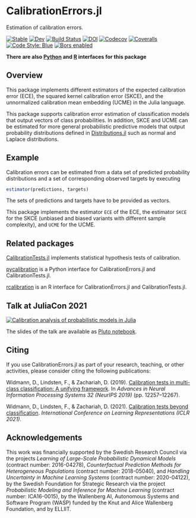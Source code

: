 # CalibrationErrors.jl

Estimation of calibration errors.

[![Stable](https://img.shields.io/badge/docs-stable-blue.svg)](https://devmotion.github.io/CalibrationErrors.jl/stable)
[![Dev](https://img.shields.io/badge/docs-dev-blue.svg)](https://devmotion.github.io/CalibrationErrors.jl/dev)
[![Build Status](https://github.com/devmotion/CalibrationErrors.jl/workflows/CI/badge.svg?branch=main)](https://github.com/devmotion/CalibrationErrors.jl/actions?query=workflow%3ACI+branch%3Amain)
[![DOI](https://zenodo.org/badge/188981243.svg)](https://zenodo.org/badge/latestdoi/188981243)
[![Codecov](https://codecov.io/gh/devmotion/CalibrationErrors.jl/branch/main/graph/badge.svg)](https://codecov.io/gh/devmotion/CalibrationErrors.jl)
[![Coveralls](https://coveralls.io/repos/github/devmotion/CalibrationErrors.jl/badge.svg?branch=main)](https://coveralls.io/github/devmotion/CalibrationErrors.jl?branch=main)
[![Code Style: Blue](https://img.shields.io/badge/code%20style-blue-4495d1.svg)](https://github.com/invenia/BlueStyle)
[![Bors enabled](https://bors.tech/images/badge_small.svg)](https://app.bors.tech/repositories/24611)

**There are also [Python](https://github.com/devmotion/pycalibration) and [R](https://github.com/devmotion/rcalibration) interfaces for this package**

## Overview

This package implements different estimators of the expected calibration error
(ECE), the squared kernel calibration error (SKCE), and the
unnormalized calibration mean embedding (UCME) in the Julia language.

This package supports calibration error estimation of classification models that output vectors of class probabilities. In addition, SKCE and UCME can be estimated for more general probabilistic predictive models that output probability distributions defined in [Distributions.jl](https://github.com/JuliaStats/Distributions.jl) such as normal and Laplace distributions.

## Example

Calibration errors can be estimated from a data set of predicted probability distributions
and a set of corresponding observed targets by executing
```julia
estimator(predictions, targets)
```

The sets of predictions and targets have to be provided as vectors.

This package implements the estimator `ECE` of the ECE, the estimator `SKCE` for the SKCE
(unbiased and biased variants with different sample complexity), and `UCME` for the UCME.

## Related packages

[CalibrationTests.jl](https://github.com/devmotion/CalibrationTests.jl) implements
statistical hypothesis tests of calibration.

[pycalibration](https://github.com/devmotion/pycalibration) is a Python interface for CalibrationErrors.jl and CalibrationTests.jl.

[rcalibration](https://github.com/devmotion/rcalibration) is an R interface for CalibrationErrors.jl and CalibrationTests.jl.

## Talk at JuliaCon 2021

[![Calibration analysis of probabilistic models in Julia](http://img.youtube.com/vi/PrLsXFvwzuA/0.jpg)](http://www.youtube.com/watch?v=PrLsXFvwzuA)

The slides of the talk are available as [Pluto notebook](https://talks.widmann.dev/2021/07/calibration/).

## Citing

If you use CalibrationErrors.jl as part of your research, teaching, or other activities, please consider citing the following publications:

Widmann, D., Lindsten, F., & Zachariah, D. (2019). [Calibration tests in multi-class
classification: A unifying framework](https://proceedings.neurips.cc/paper/2019/hash/1c336b8080f82bcc2cd2499b4c57261d-Abstract.html). In
*Advances in Neural Information Processing Systems 32 (NeurIPS 2019)* (pp. 12257–12267).

Widmann, D., Lindsten, F., & Zachariah, D. (2021).
[Calibration tests beyond classification](https://openreview.net/forum?id=-bxf89v3Nx).
*International Conference on Learning Representations (ICLR 2021)*.

## Acknowledgements

This work was financially supported by the Swedish Research Council via the projects *Learning of Large-Scale Probabilistic Dynamical Models* (contract number: 2016-04278), *Counterfactual Prediction Methods for Heterogeneous Populations* (contract number: 2018-05040), and *Handling Uncertainty in Machine Learning Systems* (contract number: 2020-04122), by the Swedish Foundation for Strategic Research via the project *Probabilistic Modeling and Inference for Machine Learning* (contract number: ICA16-0015), by the Wallenberg AI, Autonomous Systems and Software Program (WASP) funded by the Knut and Alice Wallenberg Foundation, and by ELLIIT.